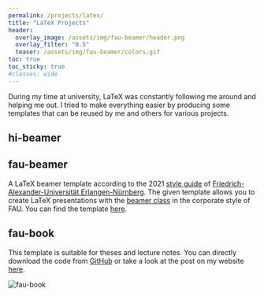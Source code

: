 ```yaml
---
permalink: /projects/latex/
title: "LaTeX Projects"
header:
  overlay_image: /assets/img/fau-beamer/header.png
  overlay_filter: "0.5"
  teaser: /assets/img/fau-beamer/colors.gif
toc: true
toc_sticky: true
#classes: wide
---
```


During my time at university, LaTeX was constantly following me around and helping me out. I tried to make 
everything easier by producing some templates that can be reused by me and others for various projects.

## hi-beamer

## fau-beamer

A LaTeX beamer template according to the 2021 [style guide](https://www.intern.fau.de/kommunikation-marketing-und-corporate-identity/corporate-identity/) of [Friedrich-Alexander-Universität Erlangen-Nürnberg](https://www.fau.de/). The given template allows you to create LaTeX presentations with the [beamer class](https://ctan.org/pkg/beamer?lang=en) in the corporate style of FAU. You can find the template [here](https://github.com/FAU-AMMN/fau-beamer).

## fau-book

This template is suitable for theses and lecture notes. You can directly download the code from [GitHub](https://github.com/FAU-AMMN/fau-book) 
or take a look at the post on my website [here](/2022/08/29/Book/).

![fau-book](https://user-images.githubusercontent.com/44805883/168074199-828888ec-748f-4676-85d6-81e94a38a615.png)
